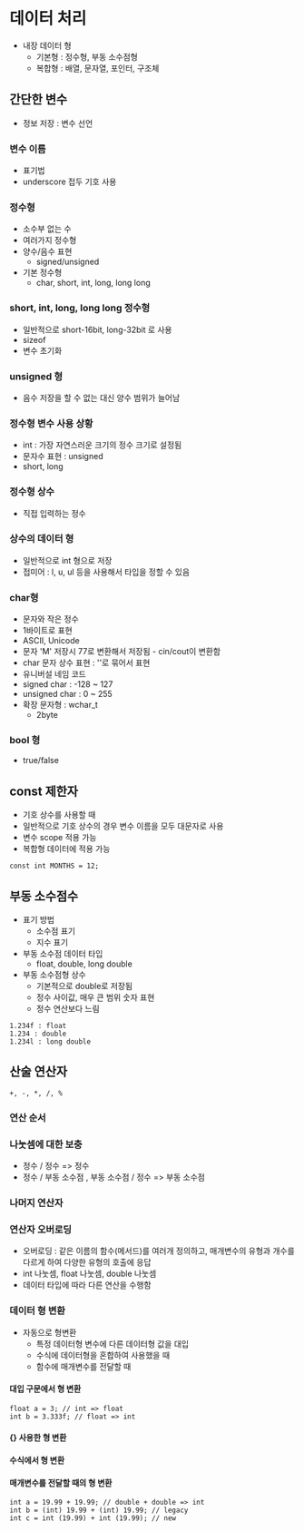 # 데이터 처리

- 내장 데이터 형
  - 기본형 : 정수형, 부동 소수점형
  - 복합형 : 배열, 문자열, 포인터, 구조체

## 간단한 변수

- 정보 저장 : 변수 선언

### 변수 이름

- 표기법
- underscore 접두 기호 사용

### 정수형

- 소수부 없는 수
- 여러가지 정수형
- 양수/음수 표현
  - signed/unsigned
- 기본 정수형
  - char, short, int, long, long long

### short, int, long, long long 정수형

- 일반적으로 short-16bit, long-32bit 로 사용
- sizeof
- 변수 초기화

### unsigned 형

- 음수 저장을 할 수 없는 대신 양수 범위가 늘어남

### 정수형 변수 사용 상황

- int : 가장 자연스러운 크기의 정수 크기로 설정됨
- 문자수 표현 : unsigned
- short, long

### 정수형 상수

- 직접 입력하는 정수

### 상수의 데이터 형

- 일반적으로 int 형으로 저장
- 접미어 : l, u, ul 등을 사용해서 타입을 정할 수 있음

### char형

- 문자와 작은 정수
- 1바이트로 표현
- ASCII, Unicode
- 문자 'M' 저장시 77로 변환해서 저장됨 - cin/cout이 변환함
- char 문자 상수 표현 : ''로 묶어서 표현
- 유니버설 네임 코드
- signed char : -128 ~ 127
- unsigned char : 0 ~ 255
- 확장 문자형 : wchar_t
  - 2byte

### bool 형

- true/false

## const 제한자

- 기호 상수를 사용할 때
- 일반적으로 기호 상수의 경우 변수 이름을 모두 대문자로 사용
- 변수 scope 적용 가능
- 복합형 데이터에 적용 가능

```
const int MONTHS = 12;
```

## 부동 소수점수

- 표기 방법
  - 소수점 표기
  - 지수 표기
- 부동 소수점 데이터 타입
  - float, double, long double
- 부동 소수점형 상수
  - 기본적으로 double로 저장됨
  - 정수 사이값, 매우 큰 범위 숫자 표현
  - 정수 연산보다 느림

```
1.234f : float
1.234 : double
1.234l : long double
```

## 산술 연산자

```
+, -, *, /, %
```

### 연산 순서

### 나눗셈에 대한 보충

- 정수 / 정수 => 정수
- 정수 / 부동 소수점 , 부동 소수점 / 정수 => 부동 소수점

### 나머지 연산자

### 연산자 오버로딩

- 오버로딩 : 같은 이름의 함수(메서드)를 여러개 정의하고, 매개변수의 유형과 개수를 다르게 하여 다양한 유형의 호출에 응답
- int 나눗셈, float 나눗셈, double 나눗셈
- 데이터 타입에 따라 다른 연산을 수행함

### 데이터 형 변환

- 자동으로 형변환
  - 특정 데이터형 변수에 다른 데이터형 값을 대입
  - 수식에 데이터형을 혼합하여 사용했을 때
  - 함수에 매개변수를 전달할 때

#### 대입 구문에서 형 변환

```
float a = 3; // int => float
int b = 3.333f; // float => int
```

#### {} 사용한 형 변환

#### 수식에서 형 변환

#### 매개변수를 전달할 때의 형 변환

```
int a = 19.99 + 19.99; // double + double => int
int b = (int) 19.99 + (int) 19.99; // legacy
int c = int (19.99) + int (19.99); // new
```